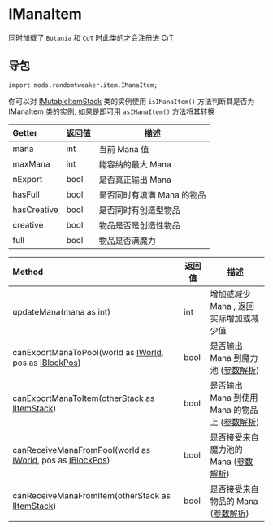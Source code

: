 # IManaItem

同时加载了 `Botania` 和 `CoT` 时此类的才会注册进 CrT

## 导包

```zenscript
import mods.randomtweaker.item.IManaItem;
```

你可以对 [IMutableItemStack](https://docs.blamejared.com/1.12/en/Vanilla/Items/IMutableItemStack/)
类的实例使用 `isIManaItem()` 方法判断其是否为 IManaItem 类的实例, 如果是即可用 `asIManaItem()` 方法将其转换

| Getter | 返回值 | 描述 |
| :----- | ---- | ----- |
| mana | int | 当前 Mana 值|
| maxMana | int | 能容纳的最大 Mana |
| nExport | bool | 是否真正输出 Mana |
| hasFull | bool | 是否同时有填满 Mana 的物品 |
| hasCreative | bool | 是否同时有创造型物品 |
| creative | bool | 物品是否是创造性物品 |
| full | bool | 物品是否满魔力 |

| Method | 返回值 | 描述 |
| :----- | ---- | ----- |
| updateMana(mana as int) | int | 增加或减少 Mana , 返回实际增加或减少值 |
| canExportManaToPool(world as [IWorld](https://docs.blamejared.com/1.12/en/Vanilla/World/IWorld/), pos as [IBlockPos](https://docs.blamejared.com/1.12/en/Vanilla/World/IBlockPos/)) | bool | 是否输出 Mana 到魔力池 ([参数解析](https://github.com/ikexing-cn/RandomTweaker/blob/master/wiki/zh_cn/modSupport/ContentTweaker/ManaItem/function.md#canexportmanatopool)) |
| canExportManaToItem(otherStack as [IItemStack](https://docs.blamejared.)) | bool | 是否输出 Mana 到使用 Mana 的物品上 ([参数解析](https://github.com/ikexing-cn/RandomTweaker/blob/master/wiki/zh_cn/modSupport/ContentTweaker/ManaItem/function.md#canexportmanatoitem)) |
| canReceiveManaFromPool(world as [IWorld](https://docs.blamejared.com/1.12/en/Vanilla/World/IWorld/), pos as [IBlockPos](https://docs.blamejared.com/1.12/en/Vanilla/World/IBlockPos/)) | bool | 是否接受来自魔力池的 Mana ([参数解析](https://github.com/ikexing-cn/RandomTweaker/blob/master/wiki/zh_cn/modSupport/ContentTweaker/ManaItem/function.md#canreceivemanafrompool)) |
| canReceiveManaFromItem(otherStack as [IItemStack](https://docs.blamejared.)) | bool | 是否接受来自物品的 Mana ([参数解析](https://github.com/ikexing-cn/RandomTweaker/blob/master/wiki/zh_cn/modSupport/ContentTweaker/ManaItem/function.md#canreceivemanafromitem)) |
